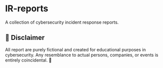 # IR-reports
A collection of cybersecurity incident response reports.

## 📜 Disclaimer

All report are purely fictional and created for educational purposes in cybersecurity. Any resemblance to actual persons, companies, or events is entirely coincidental. 🚨
